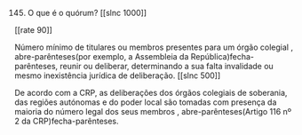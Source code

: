 145. O que é o quórum?
[[slnc 1000]]

[[rate 90]]

Número mínimo de titulares ou membros presentes para um órgão colegial , abre-parênteses(por exemplo, a Assembleia da República)fecha-parênteses, reunir ou deliberar, determinando a sua falta invalidade ou mesmo inexistência jurídica de deliberação.
[[slnc 500]]

De acordo com a CRP, as deliberações dos órgãos colegiais de soberania, das regiões autónomas e do poder local são tomadas com presença da maioria do número legal dos seus membros , abre-parênteses(Artigo 116 nº 2 da CRP)fecha-parênteses.
